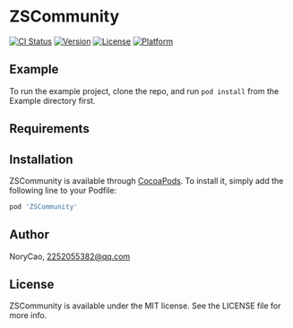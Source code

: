 # ZSCommunity

[![CI Status](https://img.shields.io/travis/NoryCao/ZSCommunity.svg?style=flat)](https://travis-ci.org/NoryCao/ZSCommunity)
[![Version](https://img.shields.io/cocoapods/v/ZSCommunity.svg?style=flat)](https://cocoapods.org/pods/ZSCommunity)
[![License](https://img.shields.io/cocoapods/l/ZSCommunity.svg?style=flat)](https://cocoapods.org/pods/ZSCommunity)
[![Platform](https://img.shields.io/cocoapods/p/ZSCommunity.svg?style=flat)](https://cocoapods.org/pods/ZSCommunity)

## Example

To run the example project, clone the repo, and run `pod install` from the Example directory first.

## Requirements

## Installation

ZSCommunity is available through [CocoaPods](https://cocoapods.org). To install
it, simply add the following line to your Podfile:

```ruby
pod 'ZSCommunity'
```

## Author

NoryCao, 2252055382@qq.com

## License

ZSCommunity is available under the MIT license. See the LICENSE file for more info.

